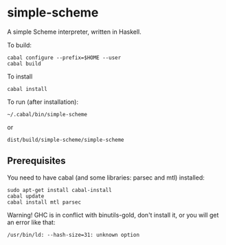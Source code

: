 simple-scheme
=============

A simple Scheme interpreter, written in Haskell.

To build:

    cabal configure --prefix=$HOME --user
    cabal build

To install 

    cabal install
    
To run (after installation):

    ~/.cabal/bin/simple-scheme

or

    dist/build/simple-scheme/simple-scheme

Prerequisites
-------------

You need to have cabal (and some libraries: parsec and mtl) installed:

    sudo apt-get install cabal-install
    cabal update
    cabal install mtl parsec

Warning! GHC is in conflict with binutils-gold, don't install it, or you will get an error like that:

    /usr/bin/ld: --hash-size=31: unknown option
